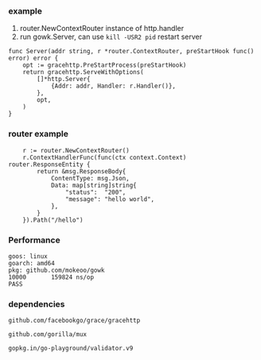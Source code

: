### example
1. router.NewContextRouter instance of http.handler
2. run gowk.Server, can use ```kill -USR2 pid``` restart server

```
func Server(addr string, r *router.ContextRouter, preStartHook func() error) error {
	opt := gracehttp.PreStartProcess(preStartHook)
	return gracehttp.ServeWithOptions(
		[]*http.Server{
			{Addr: addr, Handler: r.Handler()},
		},
		opt,
	)
}
```
### router example
```
	r := router.NewContextRouter()
	r.ContextHandlerFunc(func(ctx context.Context) router.ResponseEntity {
		return &msg.ResponseBody{
			ContentType: msg.Json,
			Data: map[string]string{
				"status":  "200",
				"message": "hello world",
			},
		}
	}).Path("/hello")
```


### Performance
```
goos: linux
goarch: amd64
pkg: github.com/mokeoo/gowk
10000	    159824 ns/op
PASS
```

### dependencies
```github.com/facebookgo/grace/gracehttp```

```github.com/gorilla/mux```

```gopkg.in/go-playground/validator.v9```